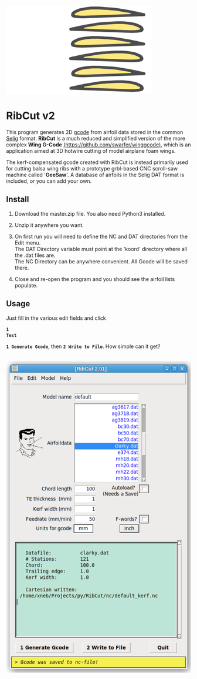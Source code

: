 ![ribcut-ikon-400x240](./img/ribcut-ikon-400x240.png)


RibCut v2
===

This program generates 2D [gcode](http://en.wikipedia.org/wiki/Gcode) from airfoil data stored in the common [Selig](http://openvsp.org/wiki/doku.php?id=airfoilexport#:~:text=Bezier%20*.bz%20format.-,Selig%20Format,-The%20Selig%20airfoil) format. **RibCut** is a much reduced and simplified version of the more complex **Wing G-Code** [(https://github.com/swarfer/winggcode)](https://github.com/swarfer/winggcode), which is an application aimed at 3D hotwire cutting of model airplane foam wings.

The kerf-compensated gcode created with RibCut is instead primarily used for cutting balsa wing ribs with a prototype grbl-based CNC scroll-saw machine called '**GeeSaw**'. A database of airfoils in the Selig DAT format is included, or you can add your own.

## Install

1. Download the master.zip file. You also need Python3 installed.

1. Unzip it anywhere you want.

1. On first run you will need to define the NC and DAT directories from the Edit menu.<br/>
  The DAT Directory variable must point at the 'koord' directory where all the .dat files are.<br/>
  The NC Directory can be anywhere convenient.  All Gcode will be saved there.

1. Close and re-open the program and you should see the airfoil lists populate.

## Usage

Just fill in the various edit fields and click <pre><code><b>1 Test</b></code></pre>  **`1 Generate Gcode`**, then **`2 Write to File`**. How simple can it get?
<br/>
<br/>



![ribcut](img/ribcut.png)
